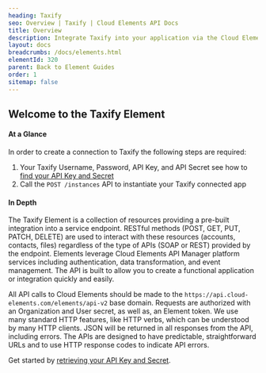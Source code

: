 ```yaml
---
heading: Taxify
seo: Overview | Taxify | Cloud Elements API Docs
title: Overview
description: Integrate Taxify into your application via the Cloud Elements APIs.
layout: docs
breadcrumbs: /docs/elements.html
elementId: 320
parent: Back to Element Guides
order: 1
sitemap: false
---
```


## Welcome to the Taxify Element


#### At a Glance

In order to create a connection to Taxify the following steps are required:

1. Your Taxify Username, Password, API Key, and API Secret see how to [find your API Key and Secret](taxify-endpoint-setup.html)
2. Call the `POST /instances` API to instantiate your Taxify connected app

#### In Depth

The Taxify Element is a collection of resources providing a pre-built integration into a service endpoint. RESTful methods (POST, GET, PUT, PATCH, DELETE) are used to interact with these resources (accounts, contacts, files) regardless of the type of APIs (SOAP or REST) provided by the endpoint. Elements leverage Cloud Elements API Manager platform services including authentication, data transformation, and event management.  The API is built to allow you to create a functional application or integration quickly and easily.

All API calls to Cloud Elements should be made to the `https://api.cloud-elements.com/elements/api-v2` base domain. Requests are authorized with an Organization and User secret, as well as, an Element token.  We use many standard HTTP features, like HTTP verbs, which can be understood by many HTTP clients. JSON will be returned in all responses from the API, including errors. The APIs are designed to have predictable, straightforward URLs and to use HTTP response codes to indicate API errors.

Get started by [retrieving your API Key and Secret](taxify-endpoint-setup.html).
